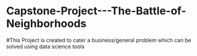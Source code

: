 # Capstone-Project---The-Battle-of-Neighborhoods
#This Project is created to cater a business/general problem which can be solved using data science tools  
